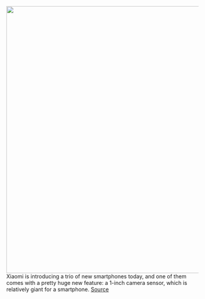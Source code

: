 <img src='https://cdn.vox-cdn.com/thumbor/WnRY6vMDITF-x0XbKCFZhr08bf8=/0x0:1980x1320/1200x800/filters:focal(832x502:1148x818)/cdn.vox-cdn.com/uploads/chorus_image/image/71045590/xiaomi_mi_12s_ultra.0.jpg' width='700px' /><br/>
Xiaomi is introducing a trio of new smartphones today, and one of them comes with a pretty huge new feature: a 1-inch camera sensor, which is relatively giant for a smartphone.
<a href='https://www.theverge.com/2022/7/4/23194259/xiaomi-mi-12s-ultra-one-inch-camera-sensor'> Source <a/>